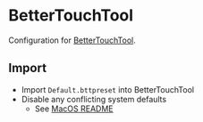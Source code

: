 # BetterTouchTool

Configuration for [BetterTouchTool](https://folivora.ai/).

## Import
* Import `Default.bttpreset` into BetterTouchTool
* Disable any conflicting system defaults
  * See [MacOS README](../macos/README.md)

